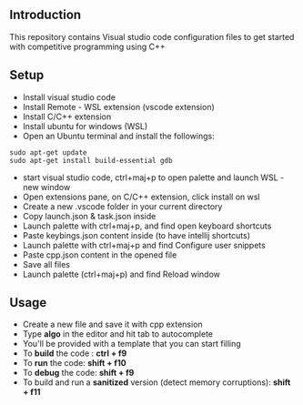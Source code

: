 ## Introduction

This repository contains Visual studio code configuration files to get started with competitive programming using C++

## Setup
* Install visual studio code
* Install Remote - WSL extension (vscode extension)
* Install C/C++ extension
* Install ubuntu for windows (WSL)
* Open an Ubuntu terminal and install the followings:
```
sudo apt-get update
sudo apt-get install build-essential gdb
```
* start visual studio code, ctrl+maj+p to open palette and launch WSL - new window
* Open extensions pane, on C/C++ extension, click install on wsl
* Create a new .vscode folder in your current directory
* Copy launch.json & task.json inside
* Launch palette with ctrl+maj+p, and find open keyboard shortcuts
* Paste keybings.json content inside (to have intellij shortcuts)
* Launch palette with ctrl+maj+p and find Configure user snippets
* Paste cpp.json content in the opened file
* Save all files
* Launch palette (ctrl+maj+p) and find Reload window

## Usage
* Create a new file and save it with cpp extension
* Type **algo** in the editor and hit tab to autocomplete
* You'll be provided with a template that you can start filling
* To **build** the code : **ctrl + f9**
* To **run** the code: **shift + f10**
* To **debug** the code: **shift + f9**
* To build and run a **sanitized** version (detect memory corruptions): **shift + f11**


